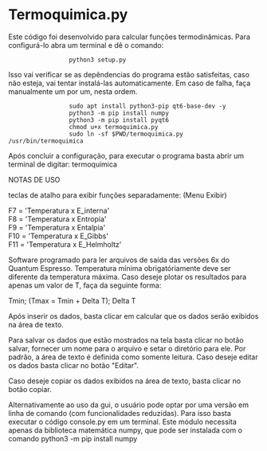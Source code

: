 # Termoquimica.py
Este código foi desenvolvido para calcular funções termodinâmicas. Para configurá-lo abra um terminal e dê o comando:
                     
                     python3 setup.py
                     
Isso vai verificar se as depêndencias do  programa estão satisfeitas, caso não esteja, vai tentar instalá-las automaticamente. Em caso de falha, faça manualmente um por um,  nesta ordem.
            
                     sudo apt install python3-pip qt6-base-dev -y
                     python3 -m pip install numpy
                     python3 -m pip install pyqt6
                     chmod u+x termoquimica.py
                     sudo ln -sf $PWD/termoquimica.py /usr/bin/termoquimica
                     
Após concluir a configuração, para executar o programa basta abrir um terminal de digitar: termoquimica

NOTAS DE USO

teclas de atalho para exibir funções separadamente: (Menu Exibir)

F7  = 'Temperatura x E_interna'\
F8  = 'Temperatura x Entropia'\
F9  = 'Temperatura x Entalpia'\
F10 = 'Temperatura x E_Gibbs'\
F11 = 'Temperatura x E_Helmholtz'

Software programado para ler arquivos de saída das versões 6x do Quantum Espresso. Temperatura mínima obrigatóriamente deve ser diferente da temperatura máxima. Caso deseje plotar os resultados para apenas um valor de T, faça da seguinte forma:

  Tmin; (Tmax = Tmin + Delta T); Delta T

Após inserir os dados, basta clicar em calcular que os dados serão exibidos na área de texto. 

Para salvar os dados que estão mostrados na tela basta clicar no botão salvar, fornecer um nome para o arquivo e setar o diretório para ele.
Por padrão, a área de texto é definida como somente leitura. Caso deseje editar os dados basta clicar no botão "Editar".

Caso deseje copiar os dados exibidos na área de texto, basta clicar no botão copiar.

Alternativamente ao uso da gui, o usuário pode optar por uma versão em linha de comando (com funcionalidades reduzidas). Para isso basta executar o código console.py em um terminal. Este módulo necessita apenas da biblioteca matemática numpy, que pode ser instalada com o comando python3 -m pip install numpy

